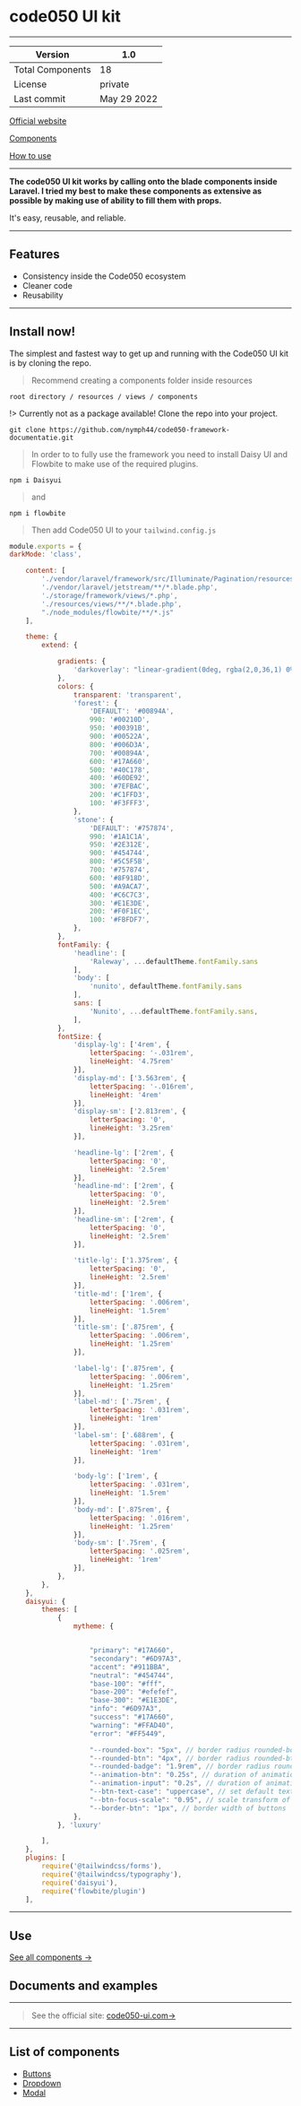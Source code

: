 # code050 UI kit
---
| Version  |1.0|
|---------|------------|
| Total Components | 18 |
| License | private |
| Last commit | May 29 2022|

[Official website](https://www.code050.nl)

[Components](https://www.code050.nl)

[How to use](https://www.code050.nl)

---
**The code050 UI kit works by calling onto the blade components inside Laravel. I tried my best to make these components as extensive as possible by making use of ability to fill them with props.**

It's easy, reusable, and reliable.

---
## Features
* Consistency inside the Code050 ecosystem
* Cleaner code
* Reusability

---
## Install now!

The simplest and fastest way to get up and running with the Code050 UI kit is by cloning the repo.

> Recommend creating a components folder inside resources

    root directory / resources / views / components

!> Currently not as a package available! Clone the repo into your project.

```git
git clone https://github.com/nymph44/code050-framework-documentatie.git
```

> In order to to fully use the framework you need to install Daisy UI and Flowbite to make use of the required plugins.
```npm
npm i Daisyui
```
> and
```npm
npm i flowbite
```
> Then add Code050 UI to your `tailwind.config.js`
```tailwind.config.js
module.exports = {
darkMode: 'class',

    content: [
        './vendor/laravel/framework/src/Illuminate/Pagination/resources/views/*.blade.php',
        './vendor/laravel/jetstream/**/*.blade.php',
        './storage/framework/views/*.php',
        './resources/views/**/*.blade.php',
        "./node_modules/flowbite/**/*.js"
    ],

    theme: {
        extend: {

            gradients: {
                'darkoverlay': "linear-gradient(0deg, rgba(2,0,36,1) 0%, rgba(0,0,0,1) 44%, rgba(0,0,0,0) 100%);",
            },
            colors: {
                transparent: 'transparent',
                'forest': {
                    'DEFAULT': '#00894A',
                    990: '#00210D',
                    950: '#00391B',
                    900: '#00522A',
                    800: '#006D3A',
                    700: '#00894A',
                    600: '#17A660',
                    500: '#40C178',
                    400: '#60DE92',
                    300: '#7EFBAC',
                    200: '#C1FFD3',
                    100: '#F3FFF3',
                },
                'stone': {
                    'DEFAULT': '#757874',
                    990: '#1A1C1A',
                    950: '#2E312E',
                    900: '#454744',
                    800: '#5C5F5B',
                    700: '#757874',
                    600: '#8F918D',
                    500: '#A9ACA7',
                    400: '#C6C7C3',
                    300: '#E1E3DE',
                    200: '#F0F1EC',
                    100: '#FBFDF7',
                },
            },
            fontFamily: {
                'headline': [
                    'Raleway', ...defaultTheme.fontFamily.sans
                ],
                'body': [
                    'nunito', defaultTheme.fontFamily.sans
                ],
                sans: [
                    'Nunito', ...defaultTheme.fontFamily.sans,
                ],
            },
            fontSize: {
                'display-lg': ['4rem', {
                    letterSpacing: '-.031rem',
                    lineHeight: '4.75rem'
                }],
                'display-md': ['3.563rem', {
                    letterSpacing: '-.016rem',
                    lineHeight: '4rem'
                }],
                'display-sm': ['2.813rem', {
                    letterSpacing: '0',
                    lineHeight: '3.25rem'
                }],

                'headline-lg': ['2rem', {
                    letterSpacing: '0',
                    lineHeight: '2.5rem'
                }],
                'headline-md': ['2rem', {
                    letterSpacing: '0',
                    lineHeight: '2.5rem'
                }],
                'headline-sm': ['2rem', {
                    letterSpacing: '0',
                    lineHeight: '2.5rem'
                }],

                'title-lg': ['1.375rem', {
                    letterSpacing: '0',
                    lineHeight: '2.5rem'
                }],
                'title-md': ['1rem', {
                    letterSpacing: '.006rem',
                    lineHeight: '1.5rem'
                }],
                'title-sm': ['.875rem', {
                    letterSpacing: '.006rem',
                    lineHeight: '1.25rem'
                }],

                'label-lg': ['.875rem', {
                    letterSpacing: '.006rem',
                    lineHeight: '1.25rem'
                }],
                'label-md': ['.75rem', {
                    letterSpacing: '.031rem',
                    lineHeight: '1rem'
                }],
                'label-sm': ['.688rem', {
                    letterSpacing: '.031rem',
                    lineHeight: '1rem'
                }],

                'body-lg': ['1rem', {
                    letterSpacing: '.031rem',
                    lineHeight: '1.5rem'
                }],
                'body-md': ['.875rem', {
                    letterSpacing: '.016rem',
                    lineHeight: '1.25rem'
                }],
                'body-sm': ['.75rem', {
                    letterSpacing: '.025rem',
                    lineHeight: '1rem'
                }],
            },
        },
    },
    daisyui: {
        themes: [
            {
                mytheme: {


                    "primary": "#17A660",
                    "secondary": "#6D97A3",
                    "accent": "#911BBA",
                    "neutral": "#454744",
                    "base-100": "#fff",
                    "base-200": "#efefef",
                    "base-300": "#E1E3DE",
                    "info": "#6D97A3",
                    "success": "#17A660",
                    "warning": "#FFAD40",
                    "error": "#FF5449",

                    "--rounded-box": "5px", // border radius rounded-box utility class, used in card and other large boxes
                    "--rounded-btn": "4px", // border radius rounded-btn utility class, used in buttons and similar element
                    "--rounded-badge": "1.9rem", // border radius rounded-badge utility class, used in badges and similar
                    "--animation-btn": "0.25s", // duration of animation when you click on button
                    "--animation-input": "0.2s", // duration of animation for inputs like checkbox, toggle, radio, etc
                    "--btn-text-case": "uppercase", // set default text transform for buttons
                    "--btn-focus-scale": "0.95", // scale transform of button when you focus on it
                    "--border-btn": "1px", // border width of buttons
                },
            }, 'luxury'

        ],
    },
    plugins: [
        require('@tailwindcss/forms'),
        require('@tailwindcss/typography'),
        require('daisyui'),
        require('flowbite/plugin')
    ],
```

---
## Use
[See all components ->](https://www.documentatie.nl/components)

## Documents and examples
---
> See the official site: [code050-ui.com->](https://www.documentatie.nl/)
---
## List of components



* [Buttons](/components/actions/buttons.md)
* [Dropdown](/components/actions/dropdown.md)
* [Modal](/components/actions/modal.md)